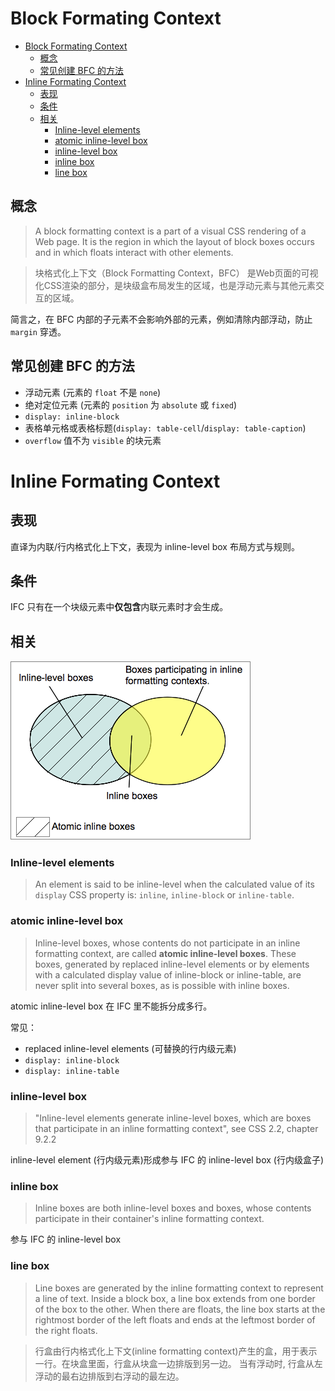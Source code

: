 # Block Formating Context
- [Block Formating Context](#block-formating-context)
  - [概念](#%E6%A6%82%E5%BF%B5)
  - [常见创建 BFC 的方法](#%E5%B8%B8%E8%A7%81%E5%88%9B%E5%BB%BA-bfc-%E7%9A%84%E6%96%B9%E6%B3%95)
- [Inline Formating Context](#inline-formating-context)
  - [表现](#%E8%A1%A8%E7%8E%B0)
  - [条件](#%E6%9D%A1%E4%BB%B6)
  - [相关](#%E7%9B%B8%E5%85%B3)
    - [Inline-level elements](#inline-level-elements)
    - [atomic inline-level box](#atomic-inline-level-box)
    - [inline-level box](#inline-level-box)
    - [inline box](#inline-box)
    - [line box](#line-box)

## 概念
> A block formatting context is a part of a visual CSS rendering of a Web page. It is the region in which the layout of block boxes occurs and in which floats interact with other elements.

> 块格式化上下文（Block Formatting Context，BFC） 是Web页面的可视化CSS渲染的部分，是块级盒布局发生的区域，也是浮动元素与其他元素交互的区域。

简言之，在 BFC 内部的子元素不会影响外部的元素，例如清除内部浮动，防止 `margin` 穿透。

## 常见创建 BFC 的方法
- 浮动元素 (元素的 `float` 不是 `none`)
- 绝对定位元素 (元素的 `position` 为 `absolute` 或 `fixed`)
- `display: inline-block`
- 表格单元格或表格标题(`display: table-cell`/`display: table-caption`)
- `overflow` 值不为 `visible` 的块元素

# Inline Formating Context
## 表现
直译为内联/行内格式化上下文，表现为 inline-level box 布局方式与规则。
## 条件
IFC 只有在一个块级元素中**仅包含**内联元素时才会生成。
## 相关
![venn_inlines](./images/venn_inlines.png)
### Inline-level elements 
> An element is said to be inline-level when the calculated value of its `display` CSS property is: `inline`, `inline-block` or `inline-table`.
### atomic inline-level box
> Inline-level boxes, whose contents do not participate in an inline formatting context, are called **atomic inline-level boxes**. These boxes, generated by replaced inline-level elements or by elements with a calculated display value of inline-block or inline-table, are never split into several boxes, as is possible with inline boxes.

atomic inline-level box 在 IFC 里不能拆分成多行。

常见：
- replaced inline-level elements (可替换的行内级元素)
- `display: inline-block` 
- `display: inline-table`

### inline-level box
> "Inline-level elements generate inline-level boxes, which are boxes that participate in an inline formatting context", see CSS 2.2, chapter 9.2.2

inline-level element (行内级元素)形成参与 IFC 的 inline-level box (行内级盒子)

### inline box
> Inline boxes are both inline-level boxes and boxes, whose contents participate in their container's inline formatting context. 

参与 IFC 的 inline-level box

### line box
> Line boxes are generated by the inline formatting context to represent a line of text. Inside a block box, a line box extends from one border of the box to the other. When there are floats, the line box starts at the rightmost border of the left floats and ends at the leftmost border of the right floats.

> 行盒由行内格式化上下文(inline formatting context)产生的盒，用于表示一行。在块盒里面，行盒从块盒一边排版到另一边。 当有浮动时, 行盒从左浮动的最右边排版到右浮动的最左边。
